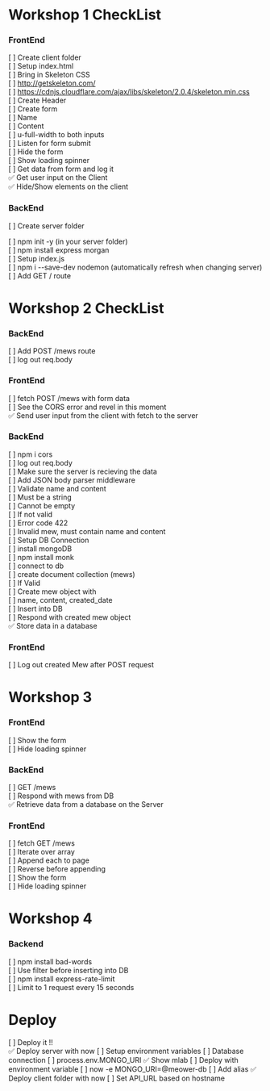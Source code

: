 # Workshop 1 CheckList

### FrontEnd

[ ] Create client folder <br>
[ ] Setup index.html <br>
[ ] Bring in Skeleton CSS <br>
[ ] http://getskeleton.com/ <br>
[ ] https://cdnjs.cloudflare.com/ajax/libs/skeleton/2.0.4/skeleton.min.css <br>
[ ] Create Header <br>
[ ] Create form <br>
[ ] Name <br>
[ ] Content <br>
[ ] u-full-width to both inputs <br>
[ ] Listen for form submit <br>
[ ] Hide the form <br>
[ ] Show loading spinner <br>
[ ] Get data from form and log it <br>
✅ Get user input on the Client <br>
✅ Hide/Show elements on the client <br>

### BackEnd

[ ] Create server folder <br>

[ ] npm init -y (in your server folder) <br>
[ ] npm install express morgan <br>
[ ] Setup index.js <br>
[ ] npm i --save-dev nodemon (automatically refresh when changing server) <br>
[ ] Add GET / route <br>


# Workshop 2 CheckList

### BackEnd

[ ] Add POST /mews route <br>
[ ] log out req.body <br>

### FrontEnd

[ ] fetch POST /mews with form data <br>
[ ] See the CORS error and revel in this moment <br>
✅ Send user input from the client with fetch to the server <br>

### BackEnd

[ ] npm i cors <br>
[ ] log out req.body <br>
[ ] Make sure the server is recieving the data <br>
[ ] Add JSON body parser middleware <br>
[ ] Validate name and content <br>
[ ] Must be a string <br>
[ ] Cannot be empty <br>
[ ] If not valid <br>
[ ] Error code 422 <br>
[ ] Invalid mew, must contain name and content <br>
[ ] Setup DB Connection <br>
[ ] install mongoDB <br>
[ ] npm install monk <br>
[ ] connect to db <br>
[ ] create document collection (mews) <br>
[ ] If Valid <br>
[ ] Create mew object with <br>
[ ] name, content, created_date <br>
[ ]  Insert into DB <br>
[ ] Respond with created mew object <br>
✅ Store data in a database <br>

### FrontEnd 
[ ] Log out created Mew after POST request<br>

# Workshop 3

### FrontEnd 
[ ] Show the form<br>
[ ] Hide loading spinner<br>

### BackEnd
[ ] GET /mews <br>
[ ] Respond with mews from DB <br>
✅ Retrieve data from a database on the Server <br>

### FrontEnd 
[ ] fetch GET /mews <br>
[ ] Iterate over array <br>
[ ] Append each to page <br>
[ ] Reverse before appending <br>
[ ] Show the form <br>
[ ] Hide loading spinner <br>

# Workshop 4

### Backend
[ ] npm install bad-words <br>
[ ] Use filter before inserting into DB <br>
[ ] npm install express-rate-limit <br>
[ ] Limit to 1 request every 15 seconds <br>

# Deploy
[ ] Deploy it !! <br>
✅ Deploy server with now
[ ] Setup environment variables
[ ] Database connection
[ ] process.env.MONGO_URI
✅ Show mlab
[ ]  Deploy with environment variable
[ ] now -e MONGO_URI=@meower-db
[ ] Add alias
✅ Deploy client folder with now
[ ] Set API_URL based on hostname